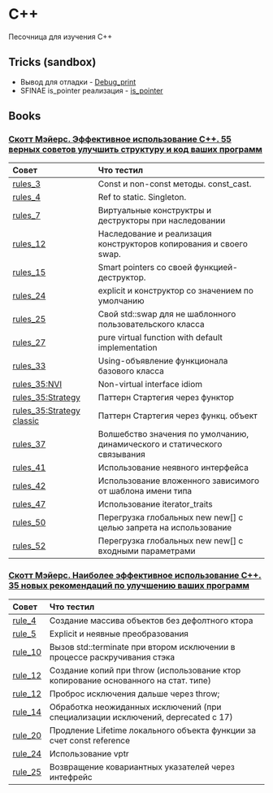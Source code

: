 # C++
Песочница для изучения C++

## Tricks (sandbox)

* Вывод для отладки - [Debug_print](tricks/debug_print.h)
* SFINAE is_pointer реализация - [is_pointer](tricks/is_pointer_impl.h)

## Books

### [Скотт Мэйерс. Эффективное использование C++. 55 верных советов улучшить структуру и код ваших программ](Meyers_Effective_C++_55/README.md)

| Совет  | Что тестил  | 
|:------------- |:--------------- |
| [rules_3](Meyers_Effective_C++_55/rules_3/) | Const и non-const методы. const_cast. |
| [rules_4](Meyers_Effective_C++_55/rules_4/) | Ref to static. Singleton. |
| [rules_7](Meyers_Effective_C++_55/rules_7/) | Виртуальные конструктры и деструкторы при наследовании |
| [rules_12](Meyers_Effective_C++_55/rules_12/) | Наследование и реализация конструкторов копирования и своего swap. |
| [rules_15](Meyers_Effective_C++_55/rules_15/) | Smart pointers со своей функцией-деструктор. |
| [rules_24](Meyers_Effective_C++_55/rules_24/) | explicit и конструктор со значением по умолчанию |
| [rules_25](Meyers_Effective_C++_55/rules_25/) | Свой std::swap для не шаблонного пользовательского класса |
| [rules_27](Meyers_Effective_C++_55/rules_27/) | pure virtual function with default implementation |
| [rules_33](Meyers_Effective_C++_55/rules_33/) | Using-объявление функционала базового класса |
| [rules_35:NVI](Meyers_Effective_C++_55/rules_35/NVI.h) | Non-virtual interface idiom |
| [rules_35:Strategy](Meyers_Effective_C++_55/rules_35/strategy.h) | Паттерн Стартегия через функтор |
| [rules_35:Strategy classic](Meyers_Effective_C++_55/rules_35/strategy_classic.h) | Паттерн Стартегия через функц. объект |
| [rules_37](Meyers_Effective_C++_55/rules_37) | Волшебство значения по умолчанию, динамического и статического связывания |
| [rules_41](Meyers_Effective_C++_55/rules_41) | Использование неявного интерфейса |
| [rules_42](Meyers_Effective_C++_55/rules_42) | Использование вложенного зависимого от шаблона имени типа |
| [rules_47](Meyers_Effective_C++_55/rules_47) | Использование iterator_traits |
| [rules_50](Meyers_Effective_C++_55/rules_50) | Перегрузка глобальных new new[] с целью запрета на использование |
| [rules_52](Meyers_Effective_C++_55/rules_52) | Перегрузка глобальных new new[] с входными параметрами |


### [Скотт Мэйерс. Наиболее эффективное использование C++. 35 новых рекомендаций по улучшению ваших программ]()

| Совет  | Что тестил  | 
|:------------- |:--------------- |
| [rule_4](Meyers_Effective_C++_35/rules_4.cpp) | Создание массива объектов без дефолтного ктора |
| [rule_5](Meyers_Effective_C++_35/rules_5.cpp) | Explicit и неявные преобразования |
| [rule_10](Meyers_Effective_C++_35/rule_10.cpp) | Вызов std::terminate при втором исключении в процессе раскручивания стэка |
| [rule_12](Meyers_Effective_C++_35/rule_12.cpp) | Создание копий при throw (использование ктор копирование основанного на стат. типе) |
| [rule_12](Meyers_Effective_C++_35/rule_12_thow.cpp) | Проброс исключения дальше через throw; |
| [rule_14](Meyers_Effective_C++_35/rule_14.cpp) | Обработка неожиданных исключений (при специализации исключений, deprecated с 17) |
| [rule_20](Meyers_Effective_C++_35/rule_20.cpp) | Продление Lifetime локального объекта функции за счет const reference |
| [rule_24](Meyers_Effective_C++_35/rule_24.cpp) | Использование vptr |
| [rule_25](Meyers_Effective_C++_35/rule_25.cpp) | Возвращение ковариантных указателей через интефрейс |
